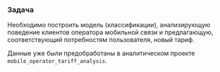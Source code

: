 ### Задача  

Необходимо  построить модель (классификации), анализирующую поведение клиентов оператора мобильной связи
и предлагающую, соответствующий потребностям пользователя, новый тариф.  

Данные уже были предобработаны в аналитическом проекте `mobile_operator_tariff_analysis`.
